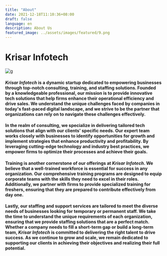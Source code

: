 ```yaml
---
title: "About"
date: 2021-12-18T11:10:36+08:00
draft: false
language: en
description: About Us
featured_image: ../assets/images/featured/9.png
---
```

<div class="text-center">

# Krisar Infotech
</div>

![g](https://raw.githubusercontent.com/player1g/krisar-website1/refs/heads/master/assets/images/featured/9.png)

#### *Krisar Infotech* is a dynamic startup dedicated to empowering businesses through top-notch consulting, training, and staffing solutions. Founded by a knowledgeable professional, our mission is to provide innovative tech solutions that help firms enhance their operational efficiency and drive sales. We understand the unique challenges faced by companies in today's fast-paced digital landscape, and we strive to be the partner that organizations can rely on to navigate these challenges effectively.

#### In the realm of consulting, we specialize in delivering tailored tech solutions that align with our clients' specific needs. Our expert team works closely with businesses to identify opportunities for growth and implement strategies that enhance productivity and profitability. By leveraging cutting-edge technology and industry best practices, we empower firms to optimize their processes and achieve their goals.

#### Training is another cornerstone of our offerings at *Krisar Infotech*. We believe that a well-trained workforce is essential for success in any organization. Our comprehensive training programs are designed to equip corporate teams with the skills they need to excel in their roles. Additionally, we partner with firms to provide specialized training for freshers, ensuring that they are prepared to contribute effectively from day one.

#### Lastly, our staffing and support services are tailored to meet the diverse needs of businesses looking for temporary or permanent staff. We take the time to understand the unique requirements of each organization, ensuring that we provide staffing solutions that are a perfect match. Whether a company needs to fill a short-term gap or build a long-term team, *Krisar Infotech* is committed to delivering the right talent to drive success. As we continue to grow and scale, we remain dedicated to supporting our clients in achieving their objectives and realizing their full potential.
